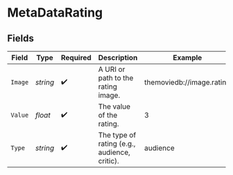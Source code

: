 # MetaDataRating


## Fields

| Field                                        | Type                                         | Required                                     | Description                                  | Example                                      |
| -------------------------------------------- | -------------------------------------------- | -------------------------------------------- | -------------------------------------------- | -------------------------------------------- |
| `Image`                                      | *string*                                     | :heavy_check_mark:                           | A URI or path to the rating image.           | themoviedb://image.rating                    |
| `Value`                                      | *float*                                      | :heavy_check_mark:                           | The value of the rating.                     | 3                                            |
| `Type`                                       | *string*                                     | :heavy_check_mark:                           | The type of rating (e.g., audience, critic). | audience                                     |